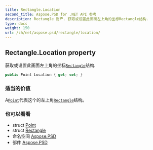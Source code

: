 ```yaml
---
title: Rectangle.Location
second_title: Aspose.PSD for .NET API 参考
description: Rectangle 财产. 获取或设置此画面左上角的坐标Rectangle结构.
type: docs
weight: 150
url: /zh/net/aspose.psd/rectangle/location/
---
```

## Rectangle.Location property

获取或设置此画面左上角的坐标[`Rectangle`](../)结构.

```csharp
public Point Location { get; set; }
```

### 适当的价值

A[`Point`](../../point/)代表这个的左上角[`Rectangle`](../)结构。

### 也可以看看

* struct [Point](../../point/)
* struct [Rectangle](../)
* 命名空间 [Aspose.PSD](../../rectangle/)
* 部件 [Aspose.PSD](../../../)


